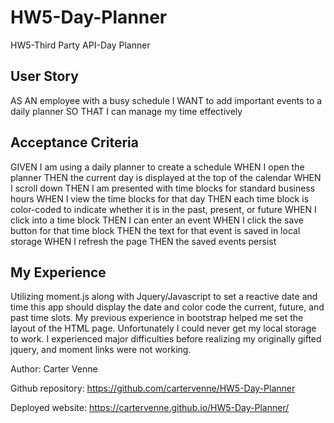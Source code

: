 # HW5-Day-Planner
HW5-Third Party API-Day Planner

## User Story
AS AN employee with a busy schedule
I WANT to add important events to a daily planner
SO THAT I can manage my time effectively

## Acceptance Criteria
GIVEN I am using a daily planner to create a schedule
WHEN I open the planner
THEN the current day is displayed at the top of the calendar
WHEN I scroll down
THEN I am presented with time blocks for standard business hours
WHEN I view the time blocks for that day
THEN each time block is color-coded to indicate whether it is in the past, present, or future
WHEN I click into a time block
THEN I can enter an event
WHEN I click the save button for that time block
THEN the text for that event is saved in local storage
WHEN I refresh the page
THEN the saved events persist

## My Experience
Utilizing moment.js along with Jquery/Javascript to set a reactive date and time this app should display the date and color code the current, future, and past time slots. My previous experience in bootstrap helped me set the layout of the HTML page.
Unfortunately I could never get my local storage to work. I experienced major difficulties before realizing my originally gifted jquery, and moment links were not working.

Author: Carter Venne

Github repository: https://github.com/cartervenne/HW5-Day-Planner

Deployed website: https://cartervenne.github.io/HW5-Day-Planner/